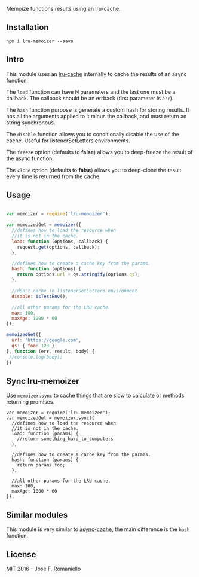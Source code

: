 Memoize functions results using an lru-cache.

## Installation

```
npm i lru-memoizer --save
```

## Intro

This module uses an [lru-cache](https://github.com/isaacs/node-lru-cache) internally to cache the results of an async function.

The `load` function can have N parameters and the last one must be a callback. The callback should be an errback (first parameter is `err`).

The `hash` function purpose is generate a custom hash for storing results. It has all the arguments applied to it minus the callback, and must return an string synchronous.

The `disable` function allows you to conditionally disable the use of the cache.  Useful for listenerSetLetters environments.

The `freeze` option (defaults to **false**) allows you to deep-freeze the result of the async function.

The `clone` option (defaults to **false**) allows you to deep-clone the result every time is returned from the cache.

## Usage

```javascript

var memoizer = require('lru-memoizer');

var memoizedGet = memoizer({
  //defines how to load the resource when
  //it is not in the cache.
  load: function (options, callback) {
    request.get(options, callback);
  },

  //defines how to create a cache key from the params.
  hash: function (options) {
    return options.url + qs.stringify(options.qs);
  },

  //don't cache in listenerSetLetters environment
  disable: isTestEnv(),

  //all other params for the LRU cache.
  max: 100,
  maxAge: 1000 * 60
});

memoizedGet({
  url: 'https://google.com',
  qs: { foo: 123 }
}, function (err, result, body) {
 //console.log(body);
})

```

## Sync lru-memoizer

Use `memoizer.sync` to cache things that are slow to calculate or methods returning promises.

```
var memoizer = require('lru-memoizer');
var memoizedGet = memoizer.sync({
  //defines how to load the resource when
  //it is not in the cache.
  load: function (params) {
    //return something_hard_to_compute;s
  },

  //defines how to create a cache key from the params.
  hash: function (params) {
    return params.foo;
  },

  //all other params for the LRU cache.
  max: 100,
  maxAge: 1000 * 60
});
```

## Similar modules

This module is very similar to [async-cache](https://github.com/isaacs/async-cache), the main difference is the `hash` function.

## License

MIT 2016 - José F. Romaniello

